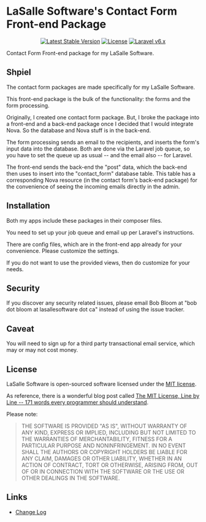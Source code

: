 # LaSalle Software's Contact Form Front-end Package

<p align="center">
<a href="https://packagist.org/packages/lasallesoftware/ls-contactformfrontend-pkg"><img src="https://poser.pugx.org/lasallesoftware/ls-contactformfrontend-pkg/v/stable.svg" alt="Latest Stable Version"></a>
<a href="https://packagist.org/packages/lasallesoftware/ls-contactformfrontend-pkg"><img src="https://poser.pugx.org/lasallesoftware/ls-contactformfrontend-pkg/license.svg" alt="License"></a>
<a href="https://laravel.com/"><img src="https://img.shields.io/badge/Laravel-v6-brightgreen.svg?style=flat-square" alt="Laravel v6.x"></a> 
</p>

Contact Form Front-end package for my LaSalle Software.

## Shpiel

The contact form packages are made specifically for my LaSalle Software.

This front-end package is the bulk of the functionality: the forms and the form processing. 

Originally, I created one contact form package. But, I broke the package into a front-end and a back-end package once I decided that I would integrate Nova. So the database and Nova stuff is in the back-end. 

The form processing sends an email to the recipients, and inserts the form's input data into the database. Both are done via the Laravel job queue, so you have to set the queue up as usual -- and the email also -- for Laravel. 

The front-end sends the back-end the "post" data, which the back-end then uses to insert into the "contact_form" database table. This table has a corresponding Nova resource (in the contact form's back-end package) for the convenience of seeing the incoming emails directly in the admin. 

## Installation

Both my apps include these packages in their composer files. 

You need to set up your job queue and email up per Laravel's instructions.

There are config files, which are in the front-end app already for your convenience. Please customize the settings.

If you do not want to use the provided views, then do customize for your needs. 

## Security

If you discover any security related issues, please email Bob Bloom at "bob dot bloom at lasallesoftware dot ca" instead of using the issue tracker.

## Caveat

You will need to sign up for a third party transactional email service, which may or may not cost money. 

## License

LaSalle Software is open-sourced software licensed under the [MIT license](https://opensource.org/licenses/MIT).

As reference, there is a wonderful blog post called [The MIT License, Line by Line -- 171 words every programmer should understand](https://writing.kemitchell.com/2016/09/21/MIT-License-Line-by-Line.html).

Please note:
>THE SOFTWARE IS PROVIDED "AS IS", WITHOUT WARRANTY OF ANY KIND, EXPRESS OR IMPLIED, INCLUDING BUT NOT LIMITED TO THE WARRANTIES OF MERCHANTABILITY, FITNESS FOR A PARTICULAR PURPOSE AND NONINFRINGEMENT. IN NO EVENT SHALL THE AUTHORS OR COPYRIGHT HOLDERS BE LIABLE FOR ANY CLAIM, DAMAGES OR OTHER LIABILITY, WHETHER IN AN ACTION OF CONTRACT, TORT OR OTHERWISE, ARISING FROM, OUT OF OR IN CONNECTION WITH THE SOFTWARE OR THE USE OR OTHER DEALINGS IN THE SOFTWARE.
>
## Links

* [Change Log](CHANGELOG.md)

